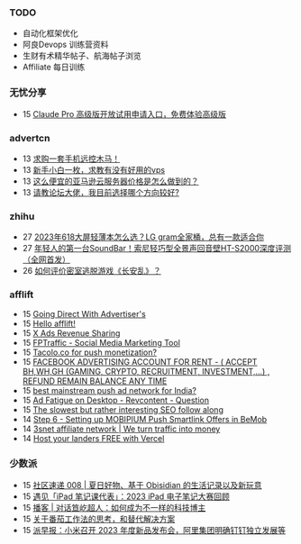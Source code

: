 ### TODO
-  自动化框架优化
-  阿良Devops 训练营资料
-  生财有术精华帖子、航海帖子浏览
-  Affiliate 每日训练

### 无忧分享
<!-- ruyo:START -->
-  15 [Claude Pro 高级版开放试用申请入口，免费体验高级版](https://51.ruyo.net/18456.html)<!-- ruyo:END -->

### advertcn
<!-- advertcn:START -->
-  13 [求购一套手机远控木马！](https://www.advertcn.com/forum.php?mod=viewthread&tid=111618)
-  13 [新手小白一枚，求教有没有好用的vps](https://www.advertcn.com/forum.php?mod=viewthread&tid=111616)
-  13 [这么便宜的亚马逊云服务器价格是怎么做到的？](https://www.advertcn.com/forum.php?mod=viewthread&tid=111615)
-  13 [请教论坛大佬，我目前选择哪个方向较好?](https://www.advertcn.com/forum.php?mod=viewthread&tid=111614)<!-- advertcn:END -->

### zhihu
<!-- zhihu:START -->
-  27 [2023年618大屏轻薄本怎么选？LG gram全家桶，总有一款适合你](http://zhuanlan.zhihu.com/p/632641888?utm_campaign=rss&utm_medium=rss&utm_source=rss&utm_content=title)
-  27 [年轻人的第一台SoundBar！索尼轻巧型全景声回音壁HT-S2000深度评测（全网首发）](http://zhuanlan.zhihu.com/p/630990296?utm_campaign=rss&utm_medium=rss&utm_source=rss&utm_content=title)
-  26 [如何评价密室逃脱游戏《长安乱》？](http://www.zhihu.com/question/563950552/answer/3045961312?utm_campaign=rss&utm_medium=rss&utm_source=rss&utm_content=title)<!-- zhihu:END -->

### afflift
<!-- afflift:START -->
-  15 [Going Direct With Advertiser&#39;s](https://afflift.com/f/threads/going-direct-with-advertisers.11453/)
-  15 [Hello afflift!](https://afflift.com/f/threads/hello-afflift.11455/)
-  15 [X Ads Revenue Sharing](https://afflift.com/f/threads/x-ads-revenue-sharing.11444/)
-  15 [FPTraffic - Social Media Marketing Tool](https://afflift.com/f/threads/fptraffic-social-media-marketing-tool.10877/)
-  15 [Tacolo.co for push monetization?](https://afflift.com/f/threads/tacolo-co-for-push-monetization.9394/)
-  15 [FACEBOOK ADVERTISING ACCOUNT FOR RENT - &lpar; ACCEPT BH,WH,GH &lpar;GAMING, CRYPTO, RECRUITMENT, INVESTMENT,...&rpar; , REFUND REMAIN BALANCE ANY TIME](https://afflift.com/f/threads/facebook-advertising-account-for-rent-accept-bh-wh-gh-gaming-crypto-recruitment-investment-refund-remain-balance-any-time.11161/)
-  15 [best mainstream push ad network for India?](https://afflift.com/f/threads/best-mainstream-push-ad-network-for-india.10906/)
-  15 [Ad Fatigue on Desktop - Revcontent - Question](https://afflift.com/f/threads/ad-fatigue-on-desktop-revcontent-question.11378/)
-  15 [The slowest but rather interesting SEO follow along](https://afflift.com/f/threads/the-slowest-but-rather-interesting-seo-follow-along.4759/)
-  14 [Step 6 - Setting up MOBIPIUM Push Smartlink Offers in BeMob](https://afflift.com/f/threads/step-6-setting-up-mobipium-push-smartlink-offers-in-bemob.2943/)
-  14 [3snet affiliate network | We turn traffic into money](https://afflift.com/f/threads/3snet-affiliate-network-we-turn-traffic-into-money.1333/)
-  14 [Host your landers FREE with Vercel](https://afflift.com/f/threads/host-your-landers-free-with-vercel.11452/)<!-- afflift:END -->

### 少数派
<!-- sspai:START -->
-  15 [社区速递 008 | 夏日好物、基于 Obisidian 的生活记录以及新玩意](https://sspai.com/post/82042)
-  15 [遇见「iPad 笔记课代表」：2023 iPad 电子笔记大赛回顾](https://sspai.com/post/82017)
-  15 [播客 | 对话笪屹超人：如何成为不一样的科技博主](https://sspai.com/post/82018)
-  15 [关于番茄工作法的思考，和替代解决方案](https://sspai.com/post/81294)
-  15 [派早报：小米召开 2023 年度新品发布会，阿里集团明确钉钉独立发展等](https://sspai.com/post/82034)<!-- sspai:END -->
